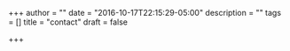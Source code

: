 +++
author = ""
date = "2016-10-17T22:15:29-05:00"
description = ""
tags = []
title = "contact"
draft = false

+++
